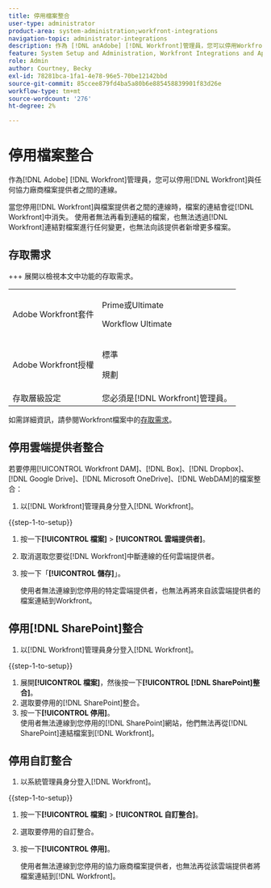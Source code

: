 ```yaml
---
title: 停用檔案整合
user-type: administrator
product-area: system-administration;workfront-integrations
navigation-topic: administrator-integrations
description: 作為 [!DNL anAdobe] [!DNL Workfront]管理員，您可以停用Workfront與任何協力廠商檔案提供者之間的連線。
feature: System Setup and Administration, Workfront Integrations and Apps, Digital Content and Documents
role: Admin
author: Courtney, Becky
exl-id: 78281bca-1fa1-4e78-96e5-70be12142bbd
source-git-commit: 85ccee879fd4ba5a80b6e885458839901f83d26e
workflow-type: tm+mt
source-wordcount: '276'
ht-degree: 2%

---
```


# 停用檔案整合

作為[!DNL Adobe] [!DNL Workfront]管理員，您可以停用[!DNL Workfront]與任何協力廠商檔案提供者之間的連線。

當您停用[!DNL Workfront]與檔案提供者之間的連線時，檔案的連結會從[!DNL Workfront]中消失。 使用者無法再看到連結的檔案，也無法透過[!DNL Workfront]連結對檔案進行任何變更，也無法向該提供者新增更多檔案。

## 存取需求

+++ 展開以檢視本文中功能的存取需求。

<table>
  <tr>
   <td>Adobe Workfront套件
   </td>
   <td> <p>Prime或Ultimate</p>
    <p>Workflow Ultimate</p>
   </td>
  </tr>
  <tr>
   <td>Adobe Workfront授權
   </td>
   <td><p>標準</p>
   <p>規劃</p>
   </td>
  </tr>
   <tr>
   <td>存取層級設定
   </td>
   <td>您必須是[!DNL Workfront]管理員。
   </td>
  </tr>
</table>

如需詳細資訊，請參閱Workfront檔案中的[存取需求](/help/quicksilver/administration-and-setup/add-users/access-levels-and-object-permissions/access-level-requirements-in-documentation.md)。

## 停用雲端提供者整合

若要停用[!UICONTROL Workfront DAM]、[!DNL Box]、[!DNL Dropbox]、[!DNL Google Drive]、[!DNL Microsoft OneDrive]、[!DNL WebDAM]的檔案整合：

1. 以[!DNL Workfront]管理員身分登入[!DNL Workfront]。

{{step-1-to-setup}}

1. 按一下&#x200B;**[!UICONTROL 檔案]** > **[!UICONTROL 雲端提供者]**。

1. 取消選取您要從[!DNL Workfront]中斷連線的任何雲端提供者。
1. 按一下「**[!UICONTROL 儲存]**」。

   使用者無法連線到您停用的特定雲端提供者，也無法再將來自該雲端提供者的檔案連結到Workfront。

## 停用[!DNL SharePoint]整合

1. 以[!DNL Workfront]管理員身分登入[!DNL Workfront]。

{{step-1-to-setup}}

1. 展開&#x200B;**[!UICONTROL 檔案]**，然後按一下&#x200B;**[!UICONTROL [!DNL SharePoint]整合]**。
1. 選取要停用的[!DNL SharePoint]整合。
1. 按一下&#x200B;**[!UICONTROL 停用]**。\
   使用者無法連線到您停用的[!DNL SharePoint]網站，他們無法再從[!DNL SharePoint]連結檔案到[!DNL Workfront]。

## 停用自訂整合

1. 以系統管理員身分登入[!DNL Workfront]。

{{step-1-to-setup}}

1. 按一下&#x200B;**[!UICONTROL 檔案]** > **[!UICONTROL 自訂整合]**。
1. 選取要停用的自訂整合。
1. 按一下&#x200B;**[!UICONTROL 停用]**。

   使用者無法連線到您停用的協力廠商檔案提供者，也無法再從該雲端提供者將檔案連結到[!DNL Workfront]。
